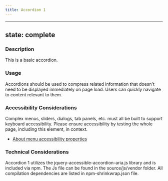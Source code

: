 ```yaml
---
title: Accordion 1
---
```


---
state: complete
---

### Description
This is a basic accordion.

### Usage
Accordions should be used to compress related information that doesn't need to be displayed immediately on page load. Users can quickly navigate to content relevant to them.

### Accessibility Considerations
Complex menus, sliders, dialogs, tab panels, etc. must all be built to support keyboard accessibility. Please ensure accessibility by testing the whole page, including this element, in context.

* <a href="http://webaim.org/techniques/aria/">About menu accessibility properties</a>

<!-- ### SEO Considerations
This section is left intentionally blank and is for future consideration. -->

### Technical Considerations
Accordion 1 utilizes the jquery-accessible-accordion-aria.js library and is included via npm. The Js file can be found in the source/js/vendor folder. All compilation dependencies are listed in npm-shrinkwrap.json file.
